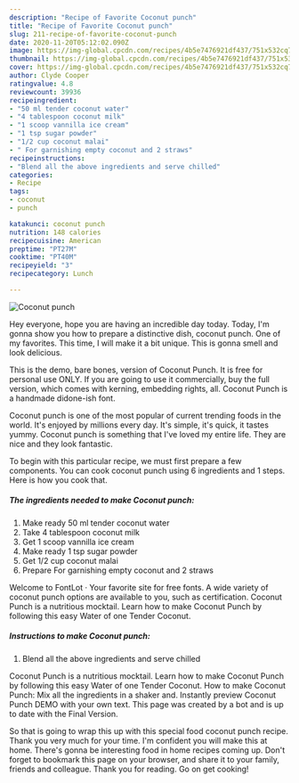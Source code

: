 ```yaml
---
description: "Recipe of Favorite Coconut punch"
title: "Recipe of Favorite Coconut punch"
slug: 211-recipe-of-favorite-coconut-punch
date: 2020-11-20T05:12:02.090Z
image: https://img-global.cpcdn.com/recipes/4b5e7476921df437/751x532cq70/coconut-punch-recipe-main-photo.jpg
thumbnail: https://img-global.cpcdn.com/recipes/4b5e7476921df437/751x532cq70/coconut-punch-recipe-main-photo.jpg
cover: https://img-global.cpcdn.com/recipes/4b5e7476921df437/751x532cq70/coconut-punch-recipe-main-photo.jpg
author: Clyde Cooper
ratingvalue: 4.8
reviewcount: 39936
recipeingredient:
- "50 ml tender coconut water"
- "4 tablespoon coconut milk"
- "1 scoop vannilla ice cream"
- "1 tsp sugar powder"
- "1/2 cup coconut malai"
- " For garnishing empty coconut and 2 straws"
recipeinstructions:
- "Blend all the above ingredients and serve chilled"
categories:
- Recipe
tags:
- coconut
- punch

katakunci: coconut punch 
nutrition: 148 calories
recipecuisine: American
preptime: "PT27M"
cooktime: "PT40M"
recipeyield: "3"
recipecategory: Lunch

---
```



![Coconut punch](https://img-global.cpcdn.com/recipes/4b5e7476921df437/751x532cq70/coconut-punch-recipe-main-photo.jpg)

Hey everyone, hope you are having an incredible day today. Today, I'm gonna show you how to prepare a distinctive dish, coconut punch. One of my favorites. This time, I will make it a bit unique. This is gonna smell and look delicious.

This is the demo, bare bones, version of Coconut Punch. It is free for personal use ONLY. If you are going to use it commercially, buy the full version, which comes with kerning, embedding rights, all. Coconut Punch is a handmade didone-ish font.

Coconut punch is one of the most popular of current trending foods in the world. It's enjoyed by millions every day. It's simple, it's quick, it tastes yummy. Coconut punch is something that I've loved my entire life. They are nice and they look fantastic.


To begin with this particular recipe, we must first prepare a few components. You can cook coconut punch using 6 ingredients and 1 steps. Here is how you cook that.

<!--inarticleads1-->

##### The ingredients needed to make Coconut punch:

1. Make ready 50 ml tender coconut water
1. Take 4 tablespoon coconut milk
1. Get 1 scoop vannilla ice cream
1. Make ready 1 tsp sugar powder
1. Get 1/2 cup coconut malai
1. Prepare  For garnishing empty coconut and 2 straws


Welcome to FontLot · Your favorite site for free fonts. A wide variety of coconut punch options are available to you, such as certification. Coconut Punch is a nutritious mocktail. Learn how to make Coconut Punch by following this easy Water of one Tender Coconut. 

<!--inarticleads2-->

##### Instructions to make Coconut punch:

1. Blend all the above ingredients and serve chilled


Coconut Punch is a nutritious mocktail. Learn how to make Coconut Punch by following this easy Water of one Tender Coconut. How to make Coconut Punch: Mix all the ingredients in a shaker and. Instantly preview Coconut Punch DEMO with your own text. This page was created by a bot and is up to date with the Final Version. 

So that is going to wrap this up with this special food coconut punch recipe. Thank you very much for your time. I'm confident you will make this at home. There's gonna be interesting food in home recipes coming up. Don't forget to bookmark this page on your browser, and share it to your family, friends and colleague. Thank you for reading. Go on get cooking!
